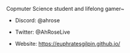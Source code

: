 
Copmuter Science student and lifelong gamer~

- Discord: @ahrose

- Twitter: @AhRoseLive

- Website: https://euphratesgilpin.github.io/
